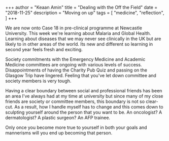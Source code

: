 +++
author = "Keaan Amin"
title = "Dealing with the Off the Field"
date = "2018-11-25"
description = "Moving on up"
tags = [
    "medicine",
    "reflection",
]
+++

We are now onto Case 18 in pre-clinical programme at Newcastle University. This week we're learning about Malaria and Global Health. Learning about diseases that we may never see clinically in the UK but are likely to in other areas of the world. Its new and different so learning in second year feels fresh and exciting.


<!--more-->


Society commitments with the Emergency Medicine and Academic Medicine committees are ongoing with various levels of success. Disappointments of having the Charity Pub Quiz and passing on the Glasgow Trip have lingered. Feeling that you've let down committee and society members is very tough.

Having a clear boundary between social and professional friends has been an area I've always had at my time at university but since many of my close friends are society or committee members, this boundary is not so clear-cut. As a result, how I handle myself has to change and this comes down to sculpting yourself around the person that you want to be. An oncologist? A dermatologist? A plastic surgeon? An AFP trainee.

Only once you become more true to yourself in both your goals and mannerisms will you end up becoming that person.
